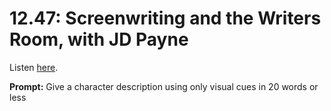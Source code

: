 # 12.47: Screenwriting and the Writers Room, with JD Payne 

Listen [here](http://www.writingexcuses.com/2017/11/19/12-47-screenwriting-and-the-writers-room-with-jd-payne/). 

**Prompt:** Give a character description using only visual cues in 20 words or less